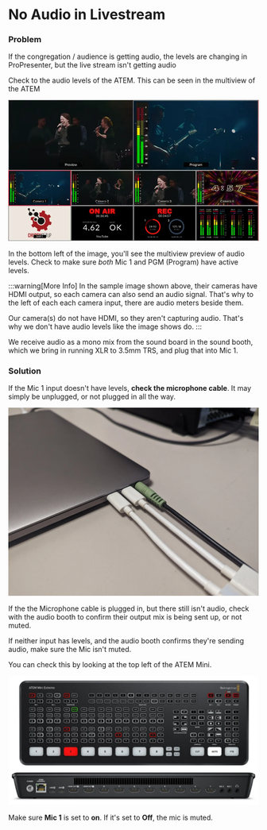 # No Audio in Livestream

### Problem

If the congregation / audience is getting audio, the levels are changing in ProPresenter, but the live stream isn't getting audio

Check to the audio levels of the ATEM. This can be seen in the multiview of the ATEM

![ATEM Multiview](../img/audio-issues/multiview-audio-levels.webp)

In the bottom left of the image, you'll see the multiview preview of audio levels. Check to make sure _both_ Mic 1 and PGM (Program) have active levels.

:::warning[More Info]
In the sample image shown above, their cameras have HDMI output, so each camera can also send an audio signal. That's why to the left of each each camera input, there are audio meters beside them.

Our camera(s) do not have HDMI, so they aren't capturing audio. That's why we don't have audio levels like the image shows do.
:::

We receive audio as a mono mix from the sound board in the sound booth, which we bring in running XLR to 3.5mm TRS, and plug that into Mic 1.

### Solution

If the Mic 1 input doesn't have levels, **check the microphone cable**. It may simply be unplugged, or not plugged in all the way.

![Closeup of microphone cable](../img/audio-issues/headphone-jack-closeup.webp)

If the the Microphone cable is plugged in, but there still isn't audio, check with the audio booth to confirm their output mix is being sent up, or not muted.

If neither input has levels, and the audio booth confirms they're sending audio, make sure the Mic isn't muted.

You can check this by looking at the top left of the ATEM Mini.

![ATEM Overhead](../img/audio-issues/atem-extreme-overhead.webp)

Make sure **Mic 1** is set to **on**. If it's set to **Off**, the mic is muted.
